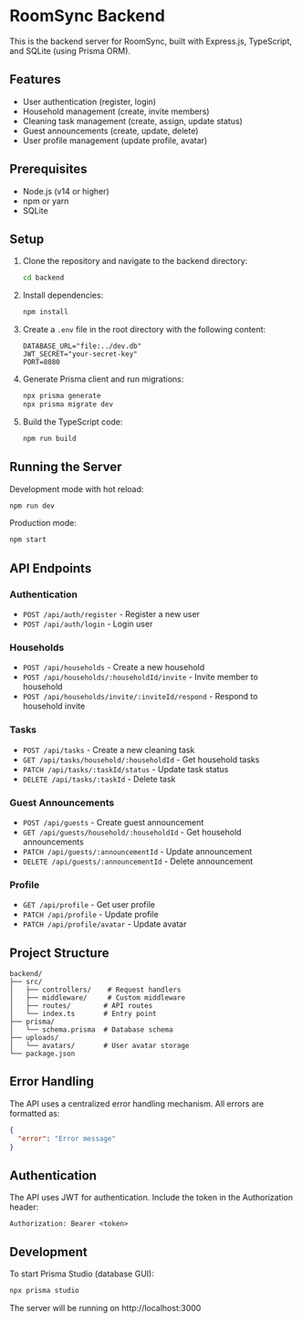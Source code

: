 # RoomSync Backend

This is the backend server for RoomSync, built with Express.js, TypeScript, and SQLite (using Prisma ORM).

## Features

- User authentication (register, login)
- Household management (create, invite members)
- Cleaning task management (create, assign, update status)
- Guest announcements (create, update, delete)
- User profile management (update profile, avatar)

## Prerequisites

- Node.js (v14 or higher)
- npm or yarn
- SQLite

## Setup

1. Clone the repository and navigate to the backend directory:
   ```bash
   cd backend
   ```

2. Install dependencies:
   ```bash
   npm install
   ```

3. Create a `.env` file in the root directory with the following content:
   ```
   DATABASE_URL="file:../dev.db"
   JWT_SECRET="your-secret-key"
   PORT=8080
   ```

4. Generate Prisma client and run migrations:
   ```bash
   npx prisma generate
   npx prisma migrate dev
   ```

5. Build the TypeScript code:
   ```bash
   npm run build
   ```

## Running the Server

Development mode with hot reload:
```bash
npm run dev
```

Production mode:
```bash
npm start
```

## API Endpoints

### Authentication
- `POST /api/auth/register` - Register a new user
- `POST /api/auth/login` - Login user

### Households
- `POST /api/households` - Create a new household
- `POST /api/households/:householdId/invite` - Invite member to household
- `POST /api/households/invite/:inviteId/respond` - Respond to household invite

### Tasks
- `POST /api/tasks` - Create a new cleaning task
- `GET /api/tasks/household/:householdId` - Get household tasks
- `PATCH /api/tasks/:taskId/status` - Update task status
- `DELETE /api/tasks/:taskId` - Delete task

### Guest Announcements
- `POST /api/guests` - Create guest announcement
- `GET /api/guests/household/:householdId` - Get household announcements
- `PATCH /api/guests/:announcementId` - Update announcement
- `DELETE /api/guests/:announcementId` - Delete announcement

### Profile
- `GET /api/profile` - Get user profile
- `PATCH /api/profile` - Update profile
- `PATCH /api/profile/avatar` - Update avatar

## Project Structure

```
backend/
├── src/
│   ├── controllers/    # Request handlers
│   ├── middleware/     # Custom middleware
│   ├── routes/        # API routes
│   └── index.ts       # Entry point
├── prisma/
│   └── schema.prisma  # Database schema
├── uploads/
│   └── avatars/       # User avatar storage
└── package.json
```

## Error Handling

The API uses a centralized error handling mechanism. All errors are formatted as:
```json
{
  "error": "Error message"
}
```

## Authentication

The API uses JWT for authentication. Include the token in the Authorization header:
```
Authorization: Bearer <token>
```

## Development

To start Prisma Studio (database GUI):
```bash
npx prisma studio
```

The server will be running on http://localhost:3000 